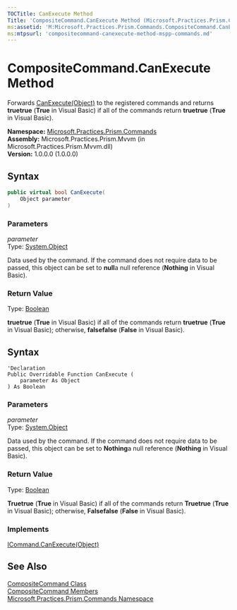 ```yaml
---
TOCTitle: CanExecute Method
Title: 'CompositeCommand.CanExecute Method (Microsoft.Practices.Prism.Commands)'
ms:assetid: 'M:Microsoft.Practices.Prism.Commands.CompositeCommand.CanExecute(System.Object)'
ms:mtpsurl: 'compositecommand-canexecute-method-mspp-commands.md'
---
```


# CompositeCommand.CanExecute Method

Forwards [CanExecute(Object)](http://msdn.microsoft.com/en-us/library/ms604093) to the registered commands and returns **truetrue** (**True** in Visual Basic) if all of the commands return **truetrue** (**True** in Visual Basic).

**Namespace:** [Microsoft.Practices.Prism.Commands](/patterns-practices/reference/mspp-commands-namespace)<br/>
**Assembly:** Microsoft.Practices.Prism.Mvvm (in Microsoft.Practices.Prism.Mvvm.dll)<br/>
**Version:** 1.0.0.0 (1.0.0.0)

## Syntax

```C#
public virtual bool CanExecute(
	Object parameter
)
```

### Parameters

*parameter*  
Type: [System.Object](http://msdn.microsoft.com/en-us/library/e5kfa45b)

Data used by the command. If the command does not require data to be passed, this object can be set to **null**a null reference (**Nothing** in Visual Basic).

### Return Value

Type: [Boolean](http://msdn.microsoft.com/en-us/library/a28wyd50)

**truetrue** (**True** in Visual Basic) if all of the commands return **truetrue** (**True** in Visual Basic); otherwise, **falsefalse** (**False** in Visual Basic).

## Syntax

```VB
'Declaration
Public Overridable Function CanExecute ( 
	parameter As Object
) As Boolean
```

### Parameters

*parameter*  
Type: [System.Object](http://msdn.microsoft.com/en-us/library/e5kfa45b)

Data used by the command. If the command does not require data to be passed, this object can be set to **Nothing**a null reference (**Nothing** in Visual Basic).

### Return Value

Type: [Boolean](http://msdn.microsoft.com/en-us/library/a28wyd50)

**Truetrue** (**True** in Visual Basic) if all of the commands return **Truetrue** (**True** in Visual Basic); otherwise, **Falsefalse** (**False** in Visual Basic).

### Implements

[ICommand.CanExecute(Object)](http://msdn.microsoft.com/en-us/library/ms604093)

## See Also

[CompositeCommand Class](/patterns-practices/reference/compositecommand-class-mspp-commands)<br/>
[CompositeCommand Members](/patterns-practices/reference/compositecommand-members-mspp-commands)<br/>
[Microsoft.Practices.Prism.Commands Namespace](/patterns-practices/reference/mspp-commands-namespace)<br/>